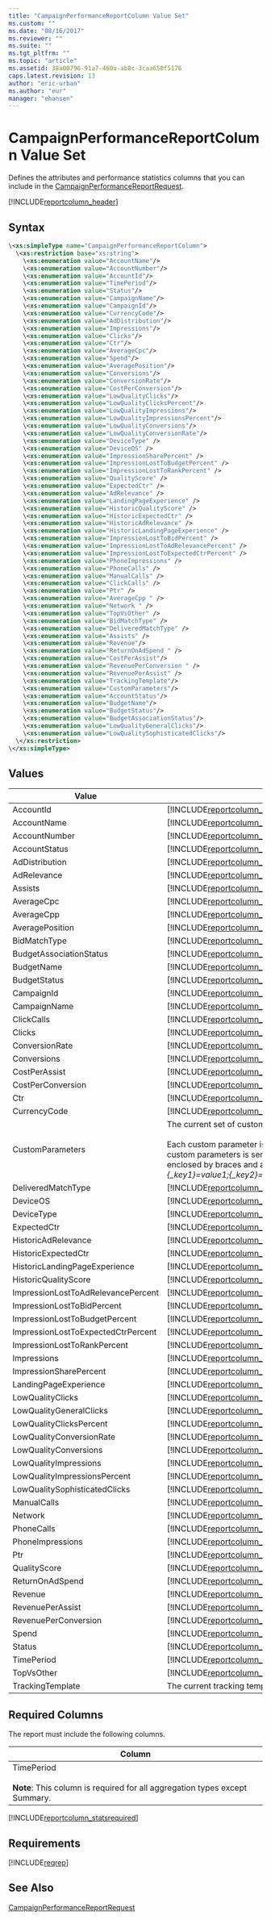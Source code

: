 ```yaml
---
title: "CampaignPerformanceReportColumn Value Set"
ms.custom: ""
ms.date: "08/16/2017"
ms.reviewer: ""
ms.suite: ""
ms.tgt_pltfrm: ""
ms.topic: "article"
ms.assetid: 38a00796-91a7-460a-ab8c-3caa650f5176
caps.latest.revision: 13
author: "eric-urban"
ms.author: "eur"
manager: "ehansen"
---
```

# CampaignPerformanceReportColumn Value Set
Defines the attributes and performance statistics columns that you can include in the [CampaignPerformanceReportRequest](../reporting-api/campaignperformancereportrequest-data-object.md).

[!INCLUDE[reportcolumn_header](../reporting-api/includes/reportcolumn-header.md)]
## Syntax

```xml
\<xs:simpleType name="CampaignPerformanceReportColumn">
  \<xs:restriction base="xs:string">
    \<xs:enumeration value="AccountName"/>
    \<xs:enumeration value="AccountNumber"/>
    \<xs:enumeration value="AccountId"/>
    \<xs:enumeration value="TimePeriod"/>
    \<xs:enumeration value="Status"/>
    \<xs:enumeration value="CampaignName"/>
    \<xs:enumeration value="CampaignId"/>
    \<xs:enumeration value="CurrencyCode"/>
    \<xs:enumeration value="AdDistribution"/>
    \<xs:enumeration value="Impressions"/>
    \<xs:enumeration value="Clicks"/>
    \<xs:enumeration value="Ctr"/>
    \<xs:enumeration value="AverageCpc"/>
    \<xs:enumeration value="Spend"/>
    \<xs:enumeration value="AveragePosition"/>
    \<xs:enumeration value="Conversions"/>
    \<xs:enumeration value="ConversionRate"/>
    \<xs:enumeration value="CostPerConversion"/>
    \<xs:enumeration value="LowQualityClicks"/>
    \<xs:enumeration value="LowQualityClicksPercent"/>
    \<xs:enumeration value="LowQualityImpressions"/>
    \<xs:enumeration value="LowQualityImpressionsPercent"/>
    \<xs:enumeration value="LowQualityConversions"/>
    \<xs:enumeration value="LowQualityConversionRate"/>
    \<xs:enumeration value="DeviceType" />
    \<xs:enumeration value="DeviceOS" /> 
    \<xs:enumeration value="ImpressionSharePercent" /> 
    \<xs:enumeration value="ImpressionLostToBudgetPercent" /> 
    \<xs:enumeration value="ImpressionLostToRankPercent" /> 
    \<xs:enumeration value="QualityScore" /> 
    \<xs:enumeration value="ExpectedCtr" /> 
    \<xs:enumeration value="AdRelevance" /> 
    \<xs:enumeration value="LandingPageExperience" /> 
    \<xs:enumeration value="HistoricQualityScore" /> 
    \<xs:enumeration value="HistoricExpectedCtr" /> 
    \<xs:enumeration value="HistoricAdRelevance" /> 
    \<xs:enumeration value="HistoricLandingPageExperience" /> 
    \<xs:enumeration value="ImpressionLostToBidPercent" />
    \<xs:enumeration value="ImpressionLostToAdRelevancePercent" />
    \<xs:enumeration value="ImpressionLostToExpectedCtrPercent" />
    \<xs:enumeration value="PhoneImpressions" /> 
    \<xs:enumeration value="PhoneCalls" />
    \<xs:enumeration value="ManualCalls" /> 
    \<xs:enumeration value="ClickCalls" /> 
    \<xs:enumeration value="Ptr" /> 
    \<xs:enumeration value="AverageCpp " /> 
    \<xs:enumeration value="Network " /> 
    \<xs:enumeration value="TopVsOther" /> 
    \<xs:enumeration value="BidMatchType" />
    \<xs:enumeration value="DeliveredMatchType" /> 
    \<xs:enumeration value="Assists" /> 
    \<xs:enumeration value="Revenue"/>
    \<xs:enumeration value="ReturnOnAdSpend " /> 
    \<xs:enumeration value="CostPerAssist"/>
    \<xs:enumeration value="RevenuePerConversion " /> 
    \<xs:enumeration value="RevenuePerAssist" /> 
    \<xs:enumeration value="TrackingTemplate"/>
    \<xs:enumeration value="CustomParameters"/>
    \<xs:enumeration value="AccountStatus"/>
    \<xs:enumeration value="BudgetName"/>
    \<xs:enumeration value="BudgetStatus"/>
    \<xs:enumeration value="BudgetAssociationStatus"/>
    \<xs:enumeration value="LowQualityGeneralClicks"/>
    \<xs:enumeration value="LowQualitySophisticatedClicks"/>
  \</xs:restriction>
\</xs:simpleType>
```

## Values

|Value|Description|
|---------|---------------|
|AccountId|[!INCLUDE[reportcolumn_accountid](../reporting-api/includes/reportcolumn-accountid.md)]|
|AccountName|[!INCLUDE[reportcolumn_accountname](../reporting-api/includes/reportcolumn-accountname.md)]|
|AccountNumber|[!INCLUDE[reportcolumn_accountnumber](../reporting-api/includes/reportcolumn-accountnumber.md)]|
|AccountStatus|[!INCLUDE[reportcolumn_accountstatus](../reporting-api/includes/reportcolumn-accountstatus.md)]|
|AdDistribution|[!INCLUDE[reportcolumn_addistribution](../reporting-api/includes/reportcolumn-addistribution.md)]|
|AdRelevance|[!INCLUDE[reportcolumn_adrelevance](../reporting-api/includes/reportcolumn-adrelevance.md)]|
|Assists|[!INCLUDE[reportcolumn_assists](../reporting-api/includes/reportcolumn-assists.md)]|
|AverageCpc|[!INCLUDE[reportcolumn_averagecpc](../reporting-api/includes/reportcolumn-averagecpc.md)]|
|AverageCpp|[!INCLUDE[reportcolumn_averagecpp](../reporting-api/includes/reportcolumn-averagecpp.md)]|
|AveragePosition|[!INCLUDE[reportcolumn_averageposition](../reporting-api/includes/reportcolumn-averageposition.md)]|
|BidMatchType|[!INCLUDE[reportcolumn_bidmatchtype](../reporting-api/includes/reportcolumn-bidmatchtype.md)]|
|BudgetAssociationStatus|[!INCLUDE[reportcolumn_budgetassociationstatus](../reporting-api/includes/reportcolumn-budgetassociationstatus.md)]|
|BudgetName|[!INCLUDE[reportcolumn_budgetname](../reporting-api/includes/reportcolumn-budgetname.md)]|
|BudgetStatus|[!INCLUDE[reportcolumn_budgetstatus](../reporting-api/includes/reportcolumn-budgetstatus.md)]|
|CampaignId|[!INCLUDE[reportcolumn_campaignid](../reporting-api/includes/reportcolumn-campaignid.md)]|
|CampaignName|[!INCLUDE[reportcolumn_campaignname](../reporting-api/includes/reportcolumn-campaignname.md)]|
|ClickCalls|[!INCLUDE[reportcolumn_clickcalls](../reporting-api/includes/reportcolumn-clickcalls.md)]|
|Clicks|[!INCLUDE[reportcolumn_clicks](../reporting-api/includes/reportcolumn-clicks.md)]|
|ConversionRate|[!INCLUDE[reportcolumn_conversionrate](../reporting-api/includes/reportcolumn-conversionrate.md)]|
|Conversions|[!INCLUDE[reportcolumn_conversions](../reporting-api/includes/reportcolumn-conversions.md)]|
|CostPerAssist|[!INCLUDE[reportcolumn_costperassist](../reporting-api/includes/reportcolumn-costperassist.md)]|
|CostPerConversion|[!INCLUDE[reportcolumn_costperconversion](../reporting-api/includes/reportcolumn-costperconversion.md)]|
|Ctr|[!INCLUDE[reportcolumn_ctr](../reporting-api/includes/reportcolumn-ctr.md)]|
|CurrencyCode|[!INCLUDE[reportcolumn_currencycode](../reporting-api/includes/reportcolumn-currencycode.md)]|
|CustomParameters|The current set of custom parameters for the campaign.<br /><br />Each custom parameter is a key and value pair. The list of custom parameters is semicolon-delimited and each key is enclosed by braces and a leading underscore, for example *{_key1}=value1;{_key2}=value2*.|
|DeliveredMatchType|[!INCLUDE[reportcolumn_deliveredmatchtype](../reporting-api/includes/reportcolumn-deliveredmatchtype.md)]|
|DeviceOS|[!INCLUDE[reportcolumn_deviceos](../reporting-api/includes/reportcolumn-deviceos.md)]|
|DeviceType|[!INCLUDE[reportcolumn_devicetype](../reporting-api/includes/reportcolumn-devicetype.md)]|
|ExpectedCtr|[!INCLUDE[reportcolumn_expectedctr](../reporting-api/includes/reportcolumn-expectedctr.md)]|
|HistoricAdRelevance|[!INCLUDE[reportcolumn_historicadrelevance](../reporting-api/includes/reportcolumn-historicadrelevance.md)]|
|HistoricExpectedCtr|[!INCLUDE[reportcolumn_historicexpectedctr](../reporting-api/includes/reportcolumn-historicexpectedctr.md)]|
|HistoricLandingPageExperience|[!INCLUDE[reportcolumn_historiclandingpageexperience](../reporting-api/includes/reportcolumn-historiclandingpageexperience.md)]|
|HistoricQualityScore|[!INCLUDE[reportcolumn_historicqualityscore](../reporting-api/includes/reportcolumn-historicqualityscore.md)]|
|ImpressionLostToAdRelevancePercent|[!INCLUDE[reportcolumn_impressionlosttoadrelevancepercent](../reporting-api/includes/reportcolumn-impressionlosttoadrelevancepercent.md)]|
|ImpressionLostToBidPercent|[!INCLUDE[reportcolumn_impressionlosttobidpercent](../reporting-api/includes/reportcolumn-impressionlosttobidpercent.md)]|
|ImpressionLostToBudgetPercent|[!INCLUDE[reportcolumn_impressionlosttobudgetpercent](../reporting-api/includes/reportcolumn-impressionlosttobudgetpercent.md)]|
|ImpressionLostToExpectedCtrPercent|[!INCLUDE[reportcolumn_impressionlosttoexpectedctrpercent](../reporting-api/includes/reportcolumn-impressionlosttoexpectedctrpercent.md)]|
|ImpressionLostToRankPercent|[!INCLUDE[reportcolumn_impressionlosttorankpercent](../reporting-api/includes/reportcolumn-impressionlosttorankpercent.md)]|
|Impressions|[!INCLUDE[reportcolumn_impressions](../reporting-api/includes/reportcolumn-impressions.md)]|
|ImpressionSharePercent|[!INCLUDE[reportcolumn_impressionsharepercent](../reporting-api/includes/reportcolumn-impressionsharepercent.md)]|
|LandingPageExperience|[!INCLUDE[reportcolumn_landingpageexperience](../reporting-api/includes/reportcolumn-landingpageexperience.md)]|
|LowQualityClicks|[!INCLUDE[reportcolumn_lowqualityclicks](../reporting-api/includes/reportcolumn-lowqualityclicks.md)]|
|LowQualityGeneralClicks|[!INCLUDE[reportcolumn_lowqualitygeneralclicks](../reporting-api/includes/reportcolumn-lowqualitygeneralclicks.md)]|
|LowQualityClicksPercent|[!INCLUDE[reportcolumn_lowqualityclickspercent](../reporting-api/includes/reportcolumn-lowqualityclickspercent.md)]|
|LowQualityConversionRate|[!INCLUDE[reportcolumn_lowqualityconversionrate](../reporting-api/includes/reportcolumn-lowqualityconversionrate.md)]|
|LowQualityConversions|[!INCLUDE[reportcolumn_lowqualityconversions](../reporting-api/includes/reportcolumn-lowqualityconversions.md)]|
|LowQualityImpressions|[!INCLUDE[reportcolumn_lowqualityimpressions](../reporting-api/includes/reportcolumn-lowqualityimpressions.md)]|
|LowQualityImpressionsPercent|[!INCLUDE[reportcolumn_lowqualityimpressionspercent](../reporting-api/includes/reportcolumn-lowqualityimpressionspercent.md)]|
|LowQualitySophisticatedClicks|[!INCLUDE[reportcolumn_lowqualitysophisticatedclicks](../reporting-api/includes/reportcolumn-lowqualitysophisticatedclicks.md)]|
|ManualCalls|[!INCLUDE[reportcolumn_manualcalls](../reporting-api/includes/reportcolumn-manualcalls.md)]|
|Network|[!INCLUDE[reportcolumn_network](../reporting-api/includes/reportcolumn-network.md)]|
|PhoneCalls|[!INCLUDE[reportcolumn_phonecalls](../reporting-api/includes/reportcolumn-phonecalls.md)]|
|PhoneImpressions|[!INCLUDE[reportcolumn_phoneimpressions](../reporting-api/includes/reportcolumn-phoneimpressions.md)]|
|Ptr|[!INCLUDE[reportcolumn_ptr](../reporting-api/includes/reportcolumn-ptr.md)]|
|QualityScore|[!INCLUDE[reportcolumn_qualityscore](../reporting-api/includes/reportcolumn-qualityscore.md)]|
|ReturnOnAdSpend|[!INCLUDE[reportcolumn_returnonadspend](../reporting-api/includes/reportcolumn-returnonadspend.md)]|
|Revenue|[!INCLUDE[reportcolumn_revenue](../reporting-api/includes/reportcolumn-revenue.md)]|
|RevenuePerAssist|[!INCLUDE[reportcolumn_revenueperassist](../reporting-api/includes/reportcolumn-revenueperassist.md)]|
|RevenuePerConversion|[!INCLUDE[reportcolumn_revenueperconversion](../reporting-api/includes/reportcolumn-revenueperconversion.md)]|
|Spend|[!INCLUDE[reportcolumn_spend](../reporting-api/includes/reportcolumn-spend.md)]|
|Status|[!INCLUDE[reportcolumn_status](../reporting-api/includes/reportcolumn-status.md)]|
|TimePeriod|[!INCLUDE[reportcolumn_timeperiod](../reporting-api/includes/reportcolumn-timeperiod.md)]|
|TopVsOther|[!INCLUDE[reportcolumn_topvsother](../reporting-api/includes/reportcolumn-topvsother.md)]|
|TrackingTemplate|The current tracking template for the campaign.|

## <a name="requiredcolumns"></a>Required Columns
The report must include the following columns.

|Column|
|----------|
|TimePeriod<br /><br />**Note**: This column is required for all aggregation types except Summary.|
[!INCLUDE[reportcolumn_statsrequired](../reporting-api/includes/reportcolumn-statsrequired.md)]
## Requirements
[!INCLUDE[reqrep](../reporting-api/includes/reqrep.md)]
## See Also
[CampaignPerformanceReportRequest](../reporting-api/campaignperformancereportrequest-data-object.md)  

